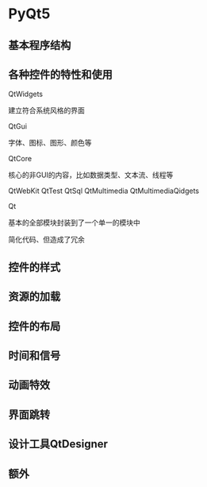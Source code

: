 # PyQt5

## 基本程序结构





## 各种控件的特性和使用

QtWidgets

建立符合系统风格的界面


QtGui

字体、图标、图形、颜色等


QtCore

核心的非GUI的内容，比如数据类型、文本流、线程等

QtWebKit
QtTest
QtSql
QtMultimedia
QtMultimediaQidgets

Qt

基本的全部模块封装到了一个单一的模块中

简化代码、但造成了冗余



## 控件的样式




## 资源的加载




## 控件的布局



## 时间和信号



## 动画特效



## 界面跳转




## 设计工具QtDesigner



## 额外
